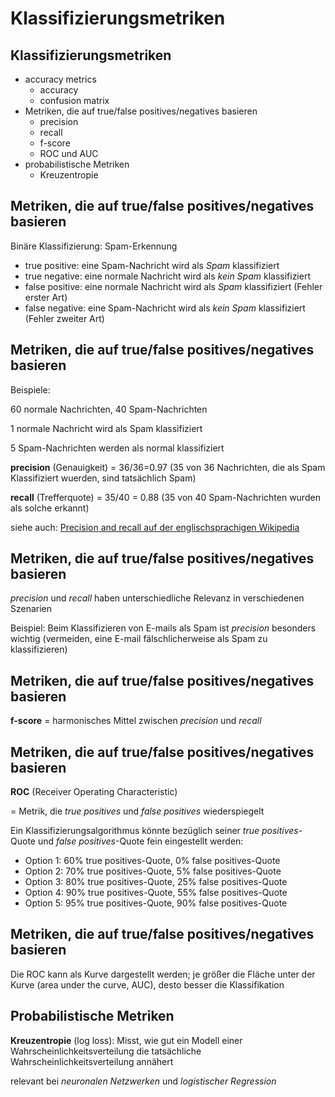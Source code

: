 # Klassifizierungsmetriken

## Klassifizierungsmetriken

- accuracy metrics
  - accuracy
  - confusion matrix
- Metriken, die auf true/false positives/negatives basieren
  - precision
  - recall
  - f-score
  - ROC und AUC
- probabilistische Metriken
  - Kreuzentropie

## Metriken, die auf true/false positives/negatives basieren

Binäre Klassifizierung: Spam-Erkennung

- true positive: eine Spam-Nachricht wird als _Spam_ klassifiziert
- true negative: eine normale Nachricht wird als _kein Spam_ klassifiziert
- false positive: eine normale Nachricht wird als _Spam_ klassifiziert (Fehler erster Art)
- false negative: eine Spam-Nachricht wird als _kein Spam_ klassifiziert (Fehler zweiter Art)

## Metriken, die auf true/false positives/negatives basieren

Beispiele:

60 normale Nachrichten, 40 Spam-Nachrichten

1 normale Nachricht wird als Spam klassifiziert

5 Spam-Nachrichten werden als normal klassifiziert

**precision** (Genauigkeit) = 36/36=0.97 (35 von 36 Nachrichten, die als Spam Klassifiziert wuerden, sind tatsächlich Spam)

**recall** (Trefferquote) = 35/40 = 0.88 (35 von 40 Spam-Nachrichten wurden als solche erkannt)

siehe auch: [Precision and recall auf der englischsprachigen Wikipedia](https://en.wikipedia.org/wiki/Precision_and_recall)

## Metriken, die auf true/false positives/negatives basieren

_precision_ und _recall_ haben unterschiedliche Relevanz in verschiedenen Szenarien

Beispiel: Beim Klassifizieren von E-mails als Spam ist _precision_ besonders wichtig (vermeiden, eine E-mail fälschlicherweise als Spam zu klassifizieren)

## Metriken, die auf true/false positives/negatives basieren

**f-score** = harmonisches Mittel zwischen _precision_ und _recall_

## Metriken, die auf true/false positives/negatives basieren

**ROC** (Receiver Operating Characteristic)

= Metrik, die _true positives_ und _false positives_ wiederspiegelt

Ein Klassifizierungsalgorithmus könnte bezüglich seiner _true positives_-Quote und _false positives_-Quote fein eingestellt werden:

- Option 1: 60% true positives-Quote, 0% false positives-Quote
- Option 2: 70% true positives-Quote, 5% false positives-Quote
- Option 3: 80% true positives-Quote, 25% false positives-Quote
- Option 4: 90% true positives-Quote, 55% false positives-Quote
- Option 5: 95% true positives-Quote, 90% false positives-Quote

## Metriken, die auf true/false positives/negatives basieren

Die ROC kann als Kurve dargestellt werden; je größer die Fläche unter der Kurve (area under the curve, AUC), desto besser die Klassifikation

## Probabilistische Metriken

**Kreuzentropie** (log loss): Misst, wie gut ein Modell einer Wahrscheinlichkeitsverteilung die tatsächliche Wahrscheinlichkeitsverteilung annähert

relevant bei _neuronalen Netzwerken_ und _logistischer Regression_
